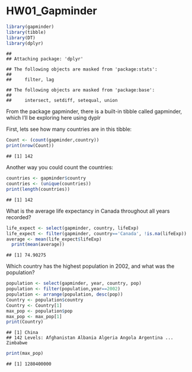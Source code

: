 HW01\_Gapminder
================

``` r
library(gapminder)
library(tibble)
library(DT)
library(dplyr)
```

    ## 
    ## Attaching package: 'dplyr'

    ## The following objects are masked from 'package:stats':
    ## 
    ##     filter, lag

    ## The following objects are masked from 'package:base':
    ## 
    ##     intersect, setdiff, setequal, union

From the package gapminder, there is a built-in tibble called gapminder,
which I’ll be exploring here using dyplr

First, lets see how many countries are in this tibble:

``` r
Count <- (count(gapminder,country))
print(nrow(Count))
```

    ## [1] 142

Another way you could count the countries:

``` r
countries <- gapminder$country
countries <- (unique(countries))
print(length(countries))
```

    ## [1] 142

What is the average life expectancy in Canada throughout all years
recorded?

``` r
life_expect <- select(gapminder, country, lifeExp)
life_expect <- filter(gapminder, country=='Canada', !is.na(lifeExp))
average <- mean(life_expect$lifeExp)
  print(mean(average))
```

    ## [1] 74.90275

Which country has the highest population in 2002, and what was the
population?

``` r
population <- select(gapminder, year, country, pop)
population <- filter(population,year==2002)
population <- arrange(population, desc(pop))
Country <- population$country
Country <- Country[1]
max_pop <- population$pop
max_pop <- max_pop[1]
print(Country)
```

    ## [1] China
    ## 142 Levels: Afghanistan Albania Algeria Angola Argentina ... Zimbabwe

``` r
print(max_pop)
```

    ## [1] 1280400000
